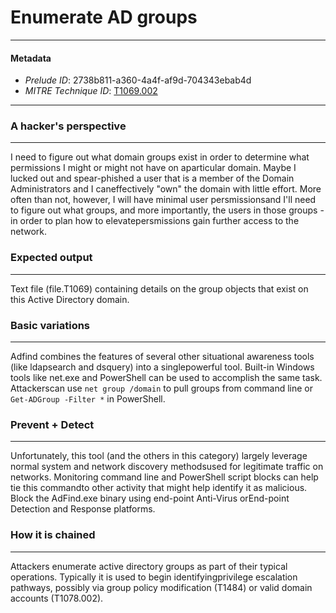 
# Enumerate AD groups

---

#### Metadata

- *Prelude ID*: 2738b811-a360-4a4f-af9d-704343ebab4d
- *MITRE Technique ID*: [T1069.002](https://attack.mitre.org/techniques/T1069/002/)

---

### A hacker's perspective

---

I need to figure out what domain groups exist in order to determine what permissions I might or might not have on aparticular domain. Maybe I lucked out and spear-phished a user that is a member of the Domain Administrators and I caneffectively "own" the domain with little effort.  More often than not, however, I will have minimal user persmissionsand I'll need to figure out what groups, and more importantly, the users in those groups - in order to plan how to elevatepersmissions gain further access to the network.

### Expected output

---

Text file (file.T1069) containing details on the group objects that exist on this Active Directory domain.

### Basic variations

---

Adfind combines the features of several other situational awareness tools (like ldapsearch and dsquery) into a singlepowerful tool. Built-in Windows tools like net.exe and PowerShell can be used to accomplish the same task. Attackerscan use `net group /domain` to pull groups from command line or `Get-ADGroup -Filter *` in PowerShell.

### Prevent + Detect

---

Unfortunately, this tool (and the others in this category) largely leverage normal system and network discovery methodsused for legitimate traffic on networks. Monitoring command line and PowerShell script blocks can help tie this commandto other activity that might help identify it as malicious. Block the AdFind.exe binary using end-point Anti-Virus orEnd-point Detection and Response platforms.

### How it is chained

---

Attackers enumerate active directory groups as part of their typical operations. Typically it is used to begin identifyingprivilege escalation pathways, possibly via group policy modification (T1484) or valid domain accounts (T1078.002).
